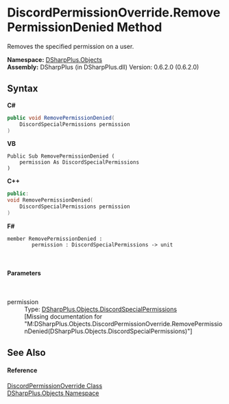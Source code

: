 # DiscordPermissionOverride.RemovePermissionDenied Method 
 

Removes the specified permission on a user.

**Namespace:**&nbsp;<a href="b70db947-75ff-488f-5245-350c6ca1e522">DSharpPlus.Objects</a><br />**Assembly:**&nbsp;DSharpPlus (in DSharpPlus.dll) Version: 0.6.2.0 (0.6.2.0)

## Syntax

**C#**<br />
``` C#
public void RemovePermissionDenied(
	DiscordSpecialPermissions permission
)
```

**VB**<br />
``` VB
Public Sub RemovePermissionDenied ( 
	permission As DiscordSpecialPermissions
)
```

**C++**<br />
``` C++
public:
void RemovePermissionDenied(
	DiscordSpecialPermissions permission
)
```

**F#**<br />
``` F#
member RemovePermissionDenied : 
        permission : DiscordSpecialPermissions -> unit 

```

<br />

#### Parameters
&nbsp;<dl><dt>permission</dt><dd>Type: <a href="1f4f81a5-6b31-1e8e-fa77-750bec188d59">DSharpPlus.Objects.DiscordSpecialPermissions</a><br />\[Missing <param name="permission"/> documentation for "M:DSharpPlus.Objects.DiscordPermissionOverride.RemovePermissionDenied(DSharpPlus.Objects.DiscordSpecialPermissions)"\]</dd></dl>

## See Also


#### Reference
<a href="c1796aef-a014-ad1d-88c1-61e4c5b82970">DiscordPermissionOverride Class</a><br /><a href="b70db947-75ff-488f-5245-350c6ca1e522">DSharpPlus.Objects Namespace</a><br />